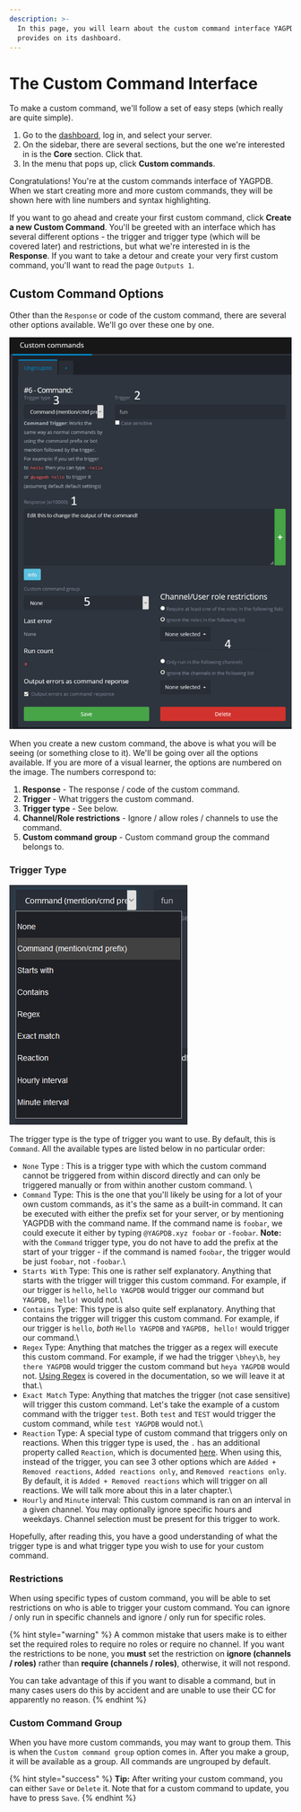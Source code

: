```yaml
---
description: >-
  In this page, you will learn about the custom command interface YAGPDB
  provides on its dashboard.
---
```


# The Custom Command Interface

To make a custom command, we'll follow a set of easy steps (which really are quite simple).

1. Go to the [dashboard](https://yagpdb.xyz/manage), log in, and select your server.
2. On the sidebar, there are several sections, but the one we're interested in is the **Core** section. Click that.
3. In the menu that pops up, click **Custom commands**.

Congratulations! You're at the custom commands interface of YAGPDB. When we start creating more and more custom commands, they will be shown here with line numbers and syntax highlighting.

If you want to go ahead and create your first custom command, click **Create a new Custom Command**. You'll be greeted with an interface which has several different options - the trigger and trigger type (which will be covered later) and restrictions, but what we're interested in is the **Response**. If you want to take a detour and create your very first custom command, you'll want to read the page `Outputs 1`.

## Custom Command Options

Other than the `Response` or code of the custom command, there are several other options available. We'll go over these one by one.

![](<.gitbook/assets/image (8).png>)

When you create a new custom command, the above is what you will be seeing (or something close to it). We'll be going over all the options available. If you are more of a visual learner, the options are numbered on the image. The numbers correspond to:

1. **Response** - The response / code of the custom command.
2. **Trigger** - What triggers the custom command.
3. **Trigger type** - See below.
4. **Channel/Role restrictions** - Ignore / allow roles / channels to use the command.
5. **Custom command group** - Custom command group the command belongs to.

### Trigger Type

![](<.gitbook/assets/image (1) (1).png>)

The trigger type is the type of trigger you want to use. By default, this is `Command`. All the available types are listed below in no particular order:

* `None` Type : This is a trigger type with which the custom command cannot be triggered from within discord directly and can only be triggered manually or from within another custom command. \\
* `Command` Type: This is the one that you'll likely be using for a lot of your own custom commands, as it's the same as a built-in command. It can be executed with either the prefix set for your server, or by mentioning YAGPDB with the command name. If the command name is `foobar`, we could execute it either by typing `@YAGPDB.xyz foobar` or `-foobar`. **Note:** with the `Command` trigger type, you do not have to add the prefix at the start of your trigger - if the command is named `foobar`, the trigger would be just `foobar`, not `-foobar`.\\
* `Starts With` Type: This one is rather self explanatory. Anything that starts with the trigger will trigger this custom command. For example, if our trigger is `hello`, `hello YAGPDB` would trigger our command but `YAGPDB, hello!` would not.\\
* `Contains` Type: This type is also quite self explanatory. Anything that contains the trigger will trigger this custom command. For example, if our trigger is `hello`, _both_ `Hello YAGPDB` and `YAGPDB, hello!` would trigger our command.\\
* `Regex` Type: Anything that matches the trigger as a regex will execute this custom command. For example, if we had the trigger `\bhey\b`, `hey there YAGPDB` would trigger the custom command but `heya YAGPDB` would not. [Using Regex](https://docs.yagpdb.xyz/reference/regex) is covered in the documentation, so we will leave it at that.\\
* `Exact Match` Type: Anything that matches the trigger (not case sensitive) will trigger this custom command. Let's take the example of a custom command with the trigger `test`. Both `test` and `TEST` would trigger the custom command, while `test YAGPDB` would not.\\
* `Reaction` Type: A special type of custom command that triggers only on reactions. When this trigger type is used, the `.` has an additional property called `Reaction`, which is documented [here](https://docs.yagpdb.xyz/reference/templates#reaction). When using this, instead of the trigger, you can see 3 other options which are `Added + Removed reactions`, `Added reactions only`, and `Removed reactions only`. By default, it is `Added + Removed reactions` which will trigger on all reactions. We will talk more about this in a later chapter.\\
* `Hourly` and `Minute` interval: This custom command is ran on an interval in a given channel. You may optionally ignore specific hours and weekdays. Channel selection must be present for this trigger to work.

Hopefully, after reading this, you have a good understanding of what the trigger type is and what trigger type you wish to use for your custom command.

### Restrictions

When using specific types of custom command, you will be able to set restrictions on who is able to trigger your custom command. You can ignore / only run in specific channels and ignore / only run for specific roles.

{% hint style="warning" %}
A common mistake that users make is to either set the required roles to require no roles or require no channel. If you want the restrictions to be none, you **must** set the restriction on **ignore (channels / roles)** rather than **require (channels / roles)**, otherwise, it will not respond.

You can take advantage of this if you want to disable a command, but in many cases users do this by accident and are unable to use their CC for apparently no reason.
{% endhint %}

### Custom Command Group

When you have more custom commands, you may want to group them. This is when the `Custom command group` option comes in. After you make a group, it will be available as a group. All commands are ungrouped by default.

{% hint style="success" %}
**Tip:** After writing your custom command, you can either `Save` or `Delete` it. Note that for a custom command to update, you have to press `Save`.
{% endhint %}
